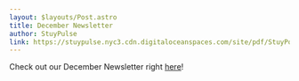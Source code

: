 ```yaml
---
layout: $layouts/Post.astro
title: December Newsletter
author: StuyPulse
link: https://stuypulse.nyc3.cdn.digitaloceanspaces.com/site/pdf/StuyPost%20December%202022.pdf
---
```

Check out our December Newsletter right [here](https://stuypulse.nyc3.cdn.digitaloceanspaces.com/site/pdf/StuyPost%20December%202022.pdf)!
